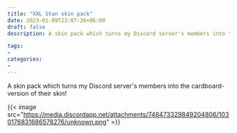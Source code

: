 ```yaml
---
title: "XXL Stan skin pack"
date: 2023-01-09T23:07:26+06:00
draft: false
description: A skin pack which turns my Discord server's members into the cardboard-version of their skin!

tags:
- 
categories:
- 
---
```


A skin pack which turns my Discord server's members into the cardboard-version of their skin!

{{< image src="https://media.discordapp.net/attachments/748473329849204806/1030176831686578276/unknown.png"  >}}

